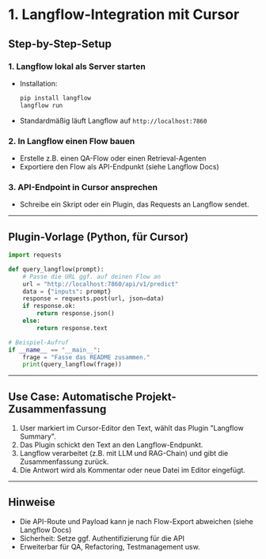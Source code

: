 # 1. Langflow-Integration mit Cursor

## Step-by-Step-Setup

### 1. Langflow lokal als Server starten

- Installation:

  ```bash
  pip install langflow
  langflow run
  ```

- Standardmäßig läuft Langflow auf `http://localhost:7860`

### 2. In Langflow einen Flow bauen

- Erstelle z.B. einen QA-Flow oder einen Retrieval-Agenten
- Exportiere den Flow als API-Endpunkt (siehe Langflow Docs)

### 3. API-Endpoint in Cursor ansprechen

- Schreibe ein Skript oder ein Plugin, das Requests an Langflow sendet.

---

## Plugin-Vorlage (Python, für Cursor)

```python
import requests

def query_langflow(prompt):
    # Passe die URL ggf. auf deinen Flow an
    url = "http://localhost:7860/api/v1/predict"
    data = {"inputs": prompt}
    response = requests.post(url, json=data)
    if response.ok:
        return response.json()
    else:
        return response.text

# Beispiel-Aufruf
if __name__ == "__main__":
    frage = "Fasse das README zusammen."
    print(query_langflow(frage))
```

---

## Use Case: Automatische Projekt-Zusammenfassung

1. User markiert im Cursor-Editor den Text, wählt das Plugin "Langflow Summary".
2. Das Plugin schickt den Text an den Langflow-Endpunkt.
3. Langflow verarbeitet (z.B. mit LLM und RAG-Chain) und gibt die Zusammenfassung zurück.
4. Die Antwort wird als Kommentar oder neue Datei im Editor eingefügt.

---

## Hinweise

- Die API-Route und Payload kann je nach Flow-Export abweichen (siehe Langflow Docs)
- Sicherheit: Setze ggf. Authentifizierung für die API
- Erweiterbar für QA, Refactoring, Testmanagement usw.
